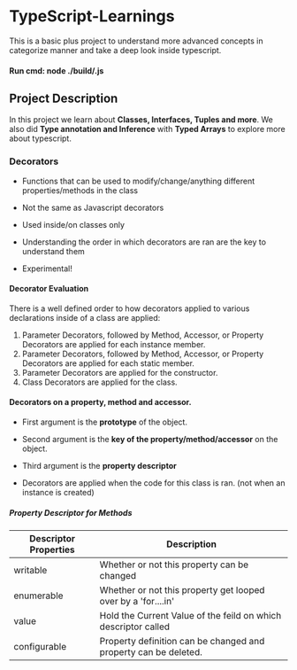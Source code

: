 # TypeScript-Learnings

This is a basic plus project to understand more advanced concepts in categorize manner and take a deep look inside typescript.

#### Run cmd: node ./build/<filename>.js

## Project Description

In this project we learn about **Classes, Interfaces, Tuples and more**. We also did **Type annotation and Inference** with **Typed Arrays** to explore more about typescript.

### Decorators

- Functions that can be used to modify/change/anything different properties/methods in the class

- Not the same as Javascript decorators

- Used inside/on classes only

- Understanding the order in which decorators are ran are the key to understand them

- Experimental!

#### Decorator Evaluation

There is a well defined order to how decorators applied to various declarations inside of a class are applied:

1. Parameter Decorators, followed by Method, Accessor, or Property Decorators are applied for each instance member.
2. Parameter Decorators, followed by Method, Accessor, or Property Decorators are applied for each static member.
3. Parameter Decorators are applied for the constructor.
4. Class Decorators are applied for the class.

#### Decorators on a property, method and accessor.

- First argument is the **prototype** of the object.

- Second argument is the **key of the property/method/accessor** on the object.

- Third argument is the **property descriptor**

- Decorators are applied when the code for this class is ran. (not when an instance is created)

##### Property Descriptor for Methods

| Descriptor Properties | Description                                                     |
| --------------------- | --------------------------------------------------------------- |
| writable              | Whether or not this property can be changed                     |
| enumerable            | Whether or not this property get looped over by a 'for....in'   |
| value                 | Hold the Current Value of the feild on which descriptor called  |
| configurable          | Property definition can be changed and property can be deleted. |
